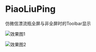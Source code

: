 # PiaoLiuPing
仿微信漂流瓶全屏与非全屏时的Toolbar显示


![效果图1](https://github.com/youxiaochen/PiaoLiuPing/blob/master/imgs/1.gif)


![效果图2](https://github.com/youxiaochen/PiaoLiuPing/blob/master/imgs/2.gif)

